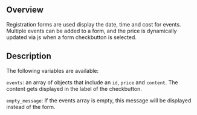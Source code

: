 ## Overview

Registration forms are used display the date, time and cost for events. Multiple events can be added to a form, and the price is dynamically updated via js when a form checkbutton is selected.

## Description

The following variables are available:

`events`: an array of objects that include an `id`, `price` and `content`. The content gets displayed in the label of the checkbutton.

`empty_message`: If the events array is empty, this message will be displayed instead of the form.

